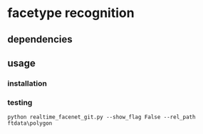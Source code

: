 # facetype recognition
## dependencies
## usage
### installation
### testing
`python realtime_facenet_git.py --show_flag False --rel_path ftdata\polygon`

